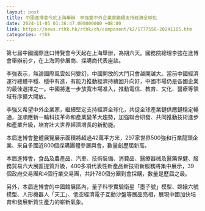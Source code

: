 ```yaml
---
layout: post
title: 中國進博會今於上海舉辦　李強冀中外企業家繼續支持經濟全球化
date: 2024-11-05 01:36:47.000000000 +08:00
link: https://news.rthk.hk/rthk/ch/component/k2/1777558-20241105.htm
categories: rthk
---
```


第七屆中國國際進口博覽會今天起在上海舉辦，為期六天。國務院總理李強在進博會舉辦前夕，在上海同參展商、採購商代表座談。

李強表示，無論國際風雲如何變幻，中國開放的大門只會越開越大。當前中國經濟運行總體平穩、穩中有進，有能力推動經濟持續回升向好，中國市場仍是各國企業的最佳選擇之一。中國將進一步放寬市場准入，推動電信、教育、文化、醫療等領域有序擴大開放。

李強又希望中外企業家，繼續堅定支持經濟全球化，共促全球產業鏈供應鏈穩定暢通，並順應新一輪科技革命和產業變革大趨勢，加強聯合研發、共同推動技術進步和產業升級，培育壯大世界經濟增長的新動能。

本屆進博會整體展覽展示面積將超過42萬平方米，297家世界500強和行業龍頭企業、來自多國近800個採購團體參展與會，數量創歷屆新高。

本屆進博會，食品及農產品、汽車、技術裝備、消費品、醫療器械及醫藥保健、服務貿易六大展區提質升級，400多項代表性新產品新技術新服務將集中展示，39個政府交易團和4個行業交易團，共計780個分團到會採購，數量是歷屆之最。

另外，本屆進博會的中國館展區內，量子科學實驗衛星「墨子號」模型、嫦娥六號模型、人形機器人「天工」、低空經濟電子互動沙盤等展品亮相，展現中國加快培育和發展新質生產力的嶄新氣象。
